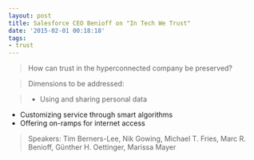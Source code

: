 ```yaml
---
layout: post
title: Salesforce CEO Benioff on "In Tech We Trust"
date: '2015-02-01 00:18:18'
tags:
- trust
---
```


<!-- link[http://webcasts.weforum.org/widget/1/davos2015?p=1&pi=1&hl=english&a=62084] -->

>How can trust in the hyperconnected company be preserved?

>Dimensions to be addressed:

>- Using and sharing personal data
- Customizing service through smart algorithms
- Offering on-ramps for internet access

> Speakers: Tim Berners-Lee, Nik Gowing, Michael T. Fries, Marc R. Benioff, Günther H. Oettinger, Marissa Mayer

